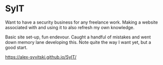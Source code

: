# SyIT
Want to have a security business for any freelance work. Making a website associated with and using it to also refresh my own knowledge.

Basic site set-up, fun endevour. Caught a handful of mistakes and went down memory lane developing this. Note quite the way I want yet, but a good start.


https://alex-syvitski.github.io/SyIT/

